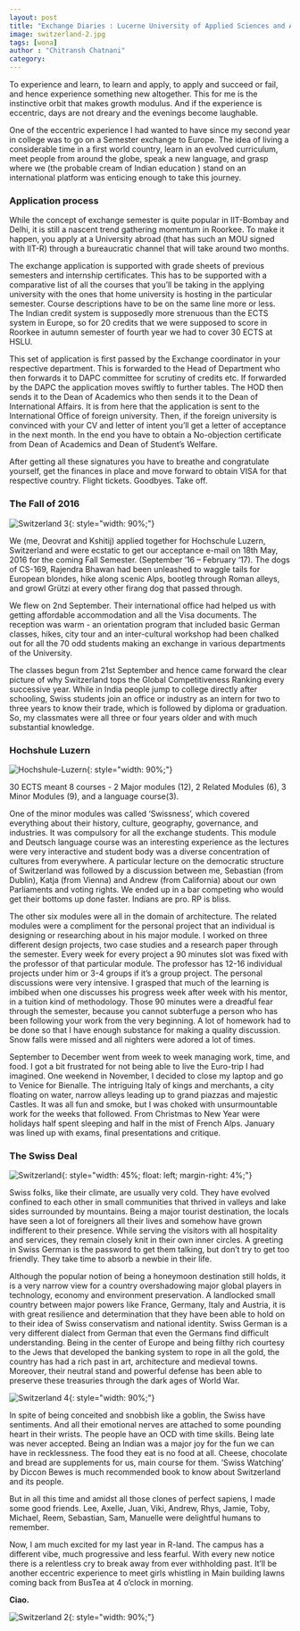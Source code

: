 ```yaml
---
layout: post
title: "Exchange Diaries : Lucerne University of Applied Sciences and Arts, Switzerland"
image: switzerland-2.jpg
tags: [wona]
author : "Chitransh Chatnani"
category: 
---
```


To experience and learn, to learn and apply, to apply and succeed or fail, and hence experience something new altogether. This for me is the instinctive orbit that makes growth modulus. And if the experience is eccentric, days are not dreary and the evenings become laughable.

One of the eccentric experience I had wanted to have since my second year in college was to go on a Semester exchange to Europe. The idea of living a considerable time in a first world country, learn in an evolved curriculum, meet people from around the globe, speak a new language, and grasp where we (the probable cream of Indian education ) stand on an international platform was enticing enough to take this journey.

### Application process

While the concept of exchange semester is quite popular in IIT-Bombay and Delhi, it is still a nascent trend gathering momentum in Roorkee. To make it happen, you apply at a University abroad (that has such an MOU signed with IIT-R) through a bureaucratic channel that will take around two months. 

The exchange application is supported with grade sheets of previous semesters and internship certificates. This has to be supported with a comparative list of all the courses that you’ll be taking in the applying university with the ones that home university is hosting in the particular semester. Course descriptions have to be on the same line more or less. The Indian credit system is supposedly more strenuous than the ECTS system in Europe, so for 20 credits that we were supposed to score in Roorkee in autumn semester of fourth year we had to cover 30 ECTS at HSLU.

This set of application is first passed by the Exchange coordinator in your respective department. This is forwarded to the Head of Department who then forwards it to DAPC committee for scrutiny of credits etc. If forwarded by the DAPC the application moves swiftly to further tables. The HOD then sends it to the Dean of Academics who then sends it to the Dean of International Affairs. It is from here that the application is sent to the International Office of foreign
university. Then, if the foreign university is convinced with your CV and letter of intent you’ll get a letter of acceptance in the next month. In the end you have to obtain a No-objection certificate from Dean of Academics and Dean of Student’s Welfare. 

After getting all these signatures you have to breathe and congratulate yourself, get the finances in place and move forward to obtain VISA for that respective country. Flight tickets. Goodbyes. Take off.

### The Fall of 2016

![Switzerland 3](/images/posts/switzerland-5.jpg){: style="width: 90%;"}

We (me, Deovrat and Kshitij) applied together for Hochschule Luzern, Switzerland and were ecstatic to get our acceptance e-mail on 18th May, 2016 for the coming Fall Semester. (September ’16 – February ‘17). The dogs of CS-169, Rajendra Bhawan had been unleashed to waggle tails for European blondes, hike along scenic Alps, bootleg through Roman alleys, and growl Grützi at every other firang dog that passed through.

We flew on 2nd September.  Their international office had helped us with getting affordable accommodation and all the Visa documents.  The reception was warm - an orientation program that included basic German classes, hikes, city tour and an inter-cultural workshop had been chalked out for all the 70 odd students making an exchange in various departments of the University.

The classes begun from 21st September and hence came forward the clear picture of why Switzerland tops the Global Competitiveness Ranking every successive year. While in India people jump to college directly after schooling, Swiss students join an office or industry as an intern for two to three years to know their trade, which is followed by diploma or graduation. So, my classmates were all three or four years older and with much substantial knowledge. 

### Hochshule Luzern

![Hochshule-Luzern](/images/posts/Hochschule-Luzern.jpg){: style="width: 90%;"}

30 ECTS meant 8 courses - 2 Major modules (12), 2 Related Modules (6), 3 Minor Modules (9), and a language course(3). 

One of the minor modules was called ‘Swissness’, which covered everything about their history, culture, geography, governance, and industries. It was compulsory for all the exchange students. This module and Deutsch language course was an interesting experience as the lectures were very interactive and student body was a diverse concentration of cultures from everywhere. A particular lecture on the democratic structure of Switzerland was followed by a discussion between me,
Sebastian (from Dublin), Katja (from Vienna) and Andrew (from California) about our own Parliaments and voting rights. We ended up in a bar competing who would get their bottoms up done faster. Indians are pro. RP is bliss. 

The other six modules were all in the domain of architecture. The related modules were a compliment for the personal project that an individual is designing or researching about in his major module. I worked on three different design projects, two case studies and a research paper through the semester.  Every week for every project a 90 minutes slot was fixed with the professor of that particular module. The professor has 12-16 individual projects under him or 3-4 groups if it’s a group project. The personal discussions were very intensive. I grasped that much of the learning is imbibed when one discusses his progress week after week with his mentor, in a tuition kind of methodology. Those 90 minutes were a dreadful fear through the semester, because you cannot subterfuge a person who has been following your work from the very beginning. A lot of homework had to be done so that I have enough substance for making a quality discussion. Snow falls were missed and all nighters were adored a lot of times.

 September to December went from week to week managing work, time, and food. I got a bit frustrated for not being able to live the Euro-trip I had imagined. One weekend in November, I decided to close my laptop and go to Venice for Bienalle.  The intriguing Italy of kings and merchants, a city floating on water, narrow alleys leading up to grand piazzas and majestic Castles. It was all fun and smoke, but I was choked with unsurmountable work for the weeks that followed. From
 Christmas to New Year were holidays half spent sleeping and half in the mist of French Alps. January was lined up with exams, final presentations and critique.  

### The Swiss Deal

![Switzerland](/images/posts/switzerland.jpg){: style="width: 45%; float: left; margin-right: 4%;"}

Swiss folks, like their climate, are usually very cold. They have evolved confined to each other in small communities that thrived in valleys and lake sides surrounded by mountains. Being a major tourist destination, the locals have seen a lot of foreigners all their lives and somehow have grown indifferent to their presence. While serving the visitors with all hospitality and services, they remain closely knit in their own inner circles. A greeting in Swiss German is the password to get
 them talking, but don’t try to get too friendly. They take time to absorb a newbie in their life.

Although the popular notion of being a honeymoon destination still holds, it is a very narrow view for a country overshadowing major global players in technology, economy and environment preservation. A landlocked small country between major powers like France, Germany, Italy and Austria, it is with great resilience and determination that they have been able to hold on to their idea of Swiss conservatism and national identity. Swiss German is a very different dialect from
 German that even the Germans find difficult understanding.  Being in the center of Europe and being filthy rich courtesy to the Jews that developed the banking system to rope in all the gold, the country has had a rich past in art, architecture and medieval towns. Moreover, their neutral stand and powerful defense has been able to preserve these treasuries through the dark ages of World War. 

![Switzerland 4](/images/posts/switzerland-4.jpg){: style="width: 90%;"}

In spite of being conceited and snobbish like a goblin, the Swiss have sentiments. And all their emotional nerves are attached to some pounding heart in their wrists. The people have an OCD with time skills. Being late was never accepted. Being an Indian was a major joy for the fun we can have in recklessness. The food they eat is no food at all. Cheese, chocolate and bread are supplements for us, main course for them. ‘Swiss Watching’ by Diccon Bewes is much recommended book to know about
 Switzerland and its people.

But in all this time and amidst all those clones of perfect sapiens, I made some good friends. Lee, Axelle, Juan, Viki, Andrew, Rhys, Jamie, Toby, Michael, Reem, Sebastian, Sam, Manuelle were delightful humans to remember. 

Now, I am much excited for my last year in R-land. The campus has a different vibe, much progressive and less fearful. With every new notice there is a relentless cry to break away from ever withholding past. It’ll be another eccentric experience to meet girls whistling in Main building lawns coming back from BusTea at 4 o’clock in morning. 

__Ciao.__

![Switzerland 2](/images/posts/switzerland-3.jpg){: style="width: 90%;"}
